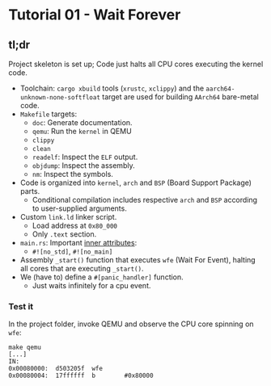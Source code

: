 # Tutorial 01 - Wait Forever

## tl;dr

Project skeleton is set up; Code just halts all CPU cores executing the kernel code.

- Toolchain: `cargo xbuild` tools (`xrustc`, `xclippy`) and the
  `aarch64-unknown-none-softfloat` target are used for building `AArch64`
  bare-metal code.
- `Makefile` targets:
    - `doc`: Generate documentation.
    - `qemu`: Run the `kernel` in QEMU
    - `clippy`
    - `clean`
    - `readelf`: Inspect the `ELF` output.
    - `objdump`: Inspect the assembly.
    - `nm`: Inspect the symbols.
- Code is organized into `kernel`, `arch` and `BSP` (Board Support Package)
  parts.
    - Conditional compilation includes respective `arch` and `BSP` according to
      user-supplied arguments.
- Custom `link.ld` linker script.
    - Load address at `0x80_000`
    - Only `.text` section.
- `main.rs`: Important [inner attributes]:
    - `#![no_std]`, `#![no_main]`
- Assembly `_start()` function that executes `wfe` (Wait For Event), halting all
  cores that are executing `_start()`.
- We (have to) define a `#[panic_handler]` function.
    - Just waits infinitely for a cpu event.

[inner attributes]: https://doc.rust-lang.org/reference/attributes.html

### Test it

In the project folder, invoke QEMU and observe the CPU core spinning on `wfe`:
```console
make qemu
[...]
IN:
0x00080000:  d503205f  wfe
0x00080004:  17ffffff  b        #0x80000
```
